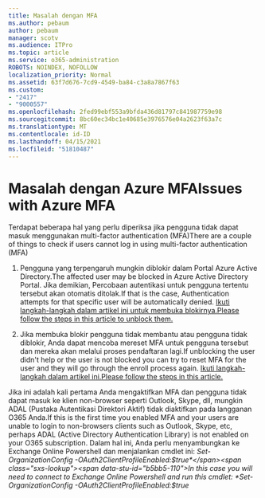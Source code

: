 ```yaml
---
title: Masalah dengan MFA
ms.author: pebaum
author: pebaum
manager: scotv
ms.audience: ITPro
ms.topic: article
ms.service: o365-administration
ROBOTS: NOINDEX, NOFOLLOW
localization_priority: Normal
ms.assetid: 63f7d676-7cd9-4549-ba84-c3a8a7867f63
ms.custom:
- "2417"
- "9000557"
ms.openlocfilehash: 2fed99ebf553a9bfda436d81797c841987759e98
ms.sourcegitcommit: 8bc60ec34bc1e40685e3976576e04a2623f63a7c
ms.translationtype: MT
ms.contentlocale: id-ID
ms.lasthandoff: 04/15/2021
ms.locfileid: "51810487"
---
```

# <a name="issues-with-azure-mfa"></a><span data-ttu-id="b5bb5-102">Masalah dengan Azure MFA</span><span class="sxs-lookup"><span data-stu-id="b5bb5-102">Issues with Azure MFA</span></span>
<span data-ttu-id="b5bb5-103">Terdapat beberapa hal yang perlu diperiksa jika pengguna tidak dapat masuk menggunakan multi-factor authentication (MFA)</span><span class="sxs-lookup"><span data-stu-id="b5bb5-103">There are a couple of things to check if users cannot log in using multi-factor authentication (MFA)</span></span>

1. <span data-ttu-id="b5bb5-104">Pengguna yang terpengaruh mungkin diblokir dalam Portal Azure Active Directory.</span><span class="sxs-lookup"><span data-stu-id="b5bb5-104">The affected user may be blocked in Azure Active Directory Portal.</span></span> <span data-ttu-id="b5bb5-105">Jika demikian, Percobaan autentikasi untuk pengguna tertentu tersebut akan otomatis ditolak.</span><span class="sxs-lookup"><span data-stu-id="b5bb5-105">If that is the case, Authentication attempts for that specific user will be automatically denied.</span></span> [<span data-ttu-id="b5bb5-106">Ikuti langkah-langkah dalam artikel ini untuk membuka blokirnya.</span><span class="sxs-lookup"><span data-stu-id="b5bb5-106">Please follow the steps in this article to unblock them.</span></span>](https://docs.microsoft.com/azure/active-directory/authentication/howto-mfa-mfasettings#block-and-unblock-users)

2. <span data-ttu-id="b5bb5-107">Jika membuka blokir pengguna tidak membantu atau pengguna tidak diblokir, Anda dapat mencoba mereset MFA untuk pengguna tersebut dan mereka akan melalui proses pendaftaran lagi.</span><span class="sxs-lookup"><span data-stu-id="b5bb5-107">If unblocking the user didn't help or the user is not blocked you can try to reset MFA for the user and they will go through the enroll process again.</span></span> [<span data-ttu-id="b5bb5-108">Ikuti langkah-langkah dalam artikel ini.</span><span class="sxs-lookup"><span data-stu-id="b5bb5-108">Please follow the steps in this article.</span></span>](https://docs.microsoft.com/azure/active-directory/authentication/howto-mfa-userdevicesettings#require-users-to-provide-contact-methods-again)

<span data-ttu-id="b5bb5-109">Jika ini adalah kali pertama Anda mengaktifkan MFA dan pengguna tidak dapat masuk ke klien non-browser seperti Outlook, Skype, dll, mungkin ADAL (Pustaka Autentikasi Direktori Aktif) tidak diaktifkan pada langganan O365 Anda.</span><span class="sxs-lookup"><span data-stu-id="b5bb5-109">If this is the first time you enabled MFA and your users are unable to login to non-browsers clients such as Outlook, Skype, etc, perhaps ADAL (Active Directory Authentication Library) is not enabled on your O365 subscription.</span></span> <span data-ttu-id="b5bb5-110">Dalam hal ini, Anda perlu menyambungkan ke Exchange Online Powershell dan menjalankan cmdlet ini:  *Set-OrganizationConfig -OAuth2ClientProfileEnabled:$true*</span><span class="sxs-lookup"><span data-stu-id="b5bb5-110">In this case you will need to connect to Exchange Online Powershell and run this cmdlet:  *Set-OrganizationConfig -OAuth2ClientProfileEnabled:$true*</span></span>